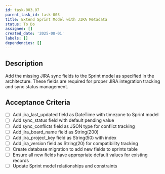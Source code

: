 ```yaml
---
id: task-003.07
parent_task_id: task-003
title: Extend Sprint Model with JIRA Metadata
status: To Do
assignee: []
created_date: '2025-08-01'
labels: []
dependencies: []
---
```


## Description

Add the missing JIRA sync fields to the Sprint model as specified in the architecture. These fields are required for proper JIRA integration tracking and sync status management.

## Acceptance Criteria

- [ ] Add jira_last_updated field as DateTime with timezone to Sprint model
- [ ] Add sync_status field with default pending value
- [ ] Add sync_conflicts field as JSON type for conflict tracking
- [ ] Add jira_board_name field as String(200)
- [ ] Add jira_project_key field as String(50) with index
- [ ] Add jira_version field as String(20) for compatibility tracking
- [ ] Create database migration to add new fields to sprints table
- [ ] Ensure all new fields have appropriate default values for existing records
- [ ] Update Sprint model relationships and constraints
